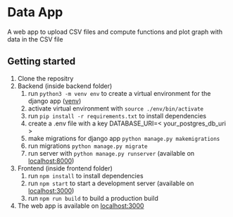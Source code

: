 # Data App

A web app to upload CSV files and compute functions and plot graph with data in the CSV file

## Getting started

1. Clone the repositry
2. Backend (inside backend folder)
    1. run `python3 -m venv env` to create a virtual environment for the django app ([venv](https://docs.python.org/3/library/venv.html))
    2. activate virtual environment with `source ./env/bin/activate`
    3. run `pip install -r requirements.txt` to install dependencies
    4. create a .env file with a key DATABASE_URI=< your_postgres_db_uri >
    5. make migrations for django app `python manage.py makemigrations`
    6. run migrations `python manage.py migrate`
    7. run server with `python manage.py runserver` (available on [localhost:8000](http://localhost:8000))
3. Frontend (inside frontend folder)
    1. run `npm install` to install dependencies
    2. run `npm start` to start a development server (available on [localhost:3000](http://localhost:3000))
    3. run `npm run build` to build a production build
4. The web app is available on [localhost:3000](http://localhost:3000)

